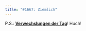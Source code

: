 ```yaml
---
title: "#1667: Ziemlich"
---
```


P.S.: <a href="http://www.fonflatter.de/kalender"><strong>Verwechslungen der Tag</strong></a>! Huch!

